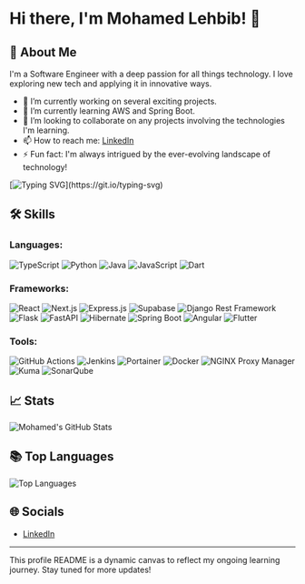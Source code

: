 # Hi there, I'm Mohamed Lehbib! 👋

## 🚀 About Me
I'm a Software Engineer with a deep passion for all things technology. I love exploring new tech and applying it in innovative ways.

- 🔭 I’m currently working on several exciting projects.
- 🌱 I’m currently learning AWS and Spring Boot.
- 👯 I’m looking to collaborate on any projects involving the technologies I'm learning.
- 📫 How to reach me: [LinkedIn](http://linkedin.com/in/mohamed-lehbib-abeidna-722970243) 
- ⚡ Fun fact: I'm always intrigued by the ever-evolving landscape of technology!

[![Typing SVG](https://readme-typing-svg.herokuapp.com?font=Fira+Code&pause=1000&width=550&lines=I'm+a+Full+Stack+Developer+with+a+passion+for+DevOps.)](https://git.io/typing-svg)


## 🛠 Skills
### **Languages:**
 ![TypeScript](https://img.shields.io/badge/TypeScript-3178C6?logo=typescript&logoColor=white&style=for-the-badge&logoWidth=20&borderRadius=20)
 ![Python](https://img.shields.io/badge/Python-3776AB?logo=python&logoColor=white&style=for-the-badge&logoWidth=20&borderRadius=20) 
 ![Java](https://img.shields.io/badge/Java-007396?logo=oracle&logoColor=white&style=for-the-badge&logoWidth=20&borderRadius=20)
 ![JavaScript](https://img.shields.io/badge/JavaScript-F7DF1E?logo=javascript&logoColor=black&style=for-the-badge&logoWidth=20&borderRadius=20)
 ![Dart](https://img.shields.io/badge/Dart-0175C2?logo=dart&logoColor=white&style=for-the-badge&logoWidth=20&borderRadius=20)

### **Frameworks:**
![React](https://img.shields.io/badge/React-61DAFB?logo=react&logoColor=black&style=for-the-badge&logoWidth=20&borderRadius=20)
 ![Next.js](https://img.shields.io/badge/Next.js-000000?logo=next.js&logoColor=white&style=for-the-badge&logoWidth=20&borderRadius=20)
 ![Express.js](https://img.shields.io/badge/Express.js-000000?logo=express&logoColor=white&style=for-the-badge&logoWidth=20&borderRadius=20)
 ![Supabase](https://img.shields.io/badge/Supabase-3ECF8E?logo=supabase&logoColor=white&style=for-the-badge&logoWidth=20&borderRadius=20)
 ![Django Rest Framework](https://img.shields.io/badge/Django_Rest_Framework-092E20?logo=django&logoColor=white&style=for-the-badge&logoWidth=20&borderRadius=20)
 ![Flask](https://img.shields.io/badge/Flask-000000?logo=flask&logoColor=white&style=for-the-badge&logoWidth=20&borderRadius=20)
 ![FastAPI](https://img.shields.io/badge/FastAPI-009688?logo=fastapi&logoColor=white&style=for-the-badge&logoWidth=20&borderRadius=20)
 ![Hibernate](https://img.shields.io/badge/Hibernate-59666C?logo=hibernate&logoColor=white&style=for-the-badge&logoWidth=20&borderRadius=20)
 ![Spring Boot](https://img.shields.io/badge/Spring_Boot-6DB33F?logo=spring-boot&logoColor=white&style=for-the-badge&logoWidth=20&borderRadius=20)
 ![Angular](https://img.shields.io/badge/Angular-DD0031?logo=angular&logoColor=white&style=for-the-badge&logoWidth=20&borderRadius=20)
 ![Flutter](https://img.shields.io/badge/Flutter-02569B?logo=flutter&logoColor=white&style=for-the-badge&logoWidth=20&borderRadius=20)

### **Tools:**
 ![GitHub Actions](https://img.shields.io/badge/GitHub_Actions-2088FF?logo=github-actions&logoColor=white&style=for-the-badge&logoWidth=20&borderRadius=20)
 ![Jenkins](https://img.shields.io/badge/Jenkins-D24939?logo=jenkins&logoColor=white&style=for-the-badge&logoWidth=20&borderRadius=20)
 ![Portainer](https://img.shields.io/badge/Portainer-13BEF9?logo=portainer&logoColor=white&style=for-the-badge&logoWidth=20&borderRadius=20)
 ![Docker](https://img.shields.io/badge/Docker-2496ED?logo=docker&logoColor=white&style=for-the-badge&logoWidth=20&borderRadius=20)
 ![NGINX Proxy Manager](https://img.shields.io/badge/NGINX_Proxy_Manager-269539?logo=nginx&logoColor=white&style=for-the-badge&logoWidth=20&borderRadius=20)
 ![Kuma](https://img.shields.io/badge/Kuma-FFD700?logo=kum&logoColor=black&style=for-the-badge&logoWidth=20&borderRadius=20)
 ![SonarQube](https://img.shields.io/badge/SonarQube-4E9BCD?logo=sonarqube&logoColor=white&style=for-the-badge&logoWidth=20&borderRadius=20)


## 📈 Stats
![Mohamed's GitHub Stats](https://github-readme-stats.vercel.app/api?username=Mohamed-lehbib&show_icons=true&theme=tokyonight)

## 📚 Top Languages
![Top Languages](https://github-readme-stats.vercel.app/api/top-langs/?username=Mohamed-lehbib&layout=compact&theme=tokyonight)

## 🌐 Socials
- [LinkedIn](http://linkedin.com/in/mohamed-lehbib-abeidna-722970243)

<!--## 🖼️ My Favorite Projects--->
<!--[![Readme Card](https://github-readme-stats.vercel.app/api/pin/?username=[Your GitHub Username]&repo=[Repository Name]&theme=tokyonight)](https://github.com/[Your GitHub Username]/[Repository Name])-->

<!-- [![Readme Card](https://github-readme-stats.vercel.app/api/pin/?username=[Your GitHub Username]&repo=[Another Repository Name]&theme=tokyonight)](https://github.com/[Your GitHub Username]/[Another Repository Name])
-->

---

This profile README is a dynamic canvas to reflect my ongoing learning journey. Stay tuned for more updates!

